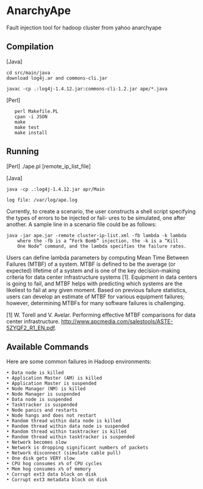 AnarchyApe
==========

Fault injection tool for hadoop cluster from yahoo anarchyape


Compilation 
-----------

[Java]
```
cd src/main/java
download log4j.ar and commons-cli.jar

javac -cp .:log4j-1.4.12.jar:commons-cli-1.2.jar ape/*.java
```

[Perl]
```
   perl Makefile.PL
   cpan -i JSON
   make
   make test
   make install
```

Running 
-------

[Perl]
./ape.pl [remote_ip_list_file]

[Java]

```
java -cp .:log4j-1.4.12.jar apr/Main

log file: /var/log/ape.log
```

Currently, to create a scenario, the user constructs a shell
script specifying the types of errors to be injected or fail-
ures to be simulated, one after another. A sample line in a
scenario file could be as follows:

```
java -jar ape.jar -remote cluster-ip-list.xml -fb lambda -k lambda
	where the -fb is a “Fork Bomb” injection, the -k is a “Kill
	One Node” command, and the lambda specifies the failure rates.
```
Users can define lambda parameters by computing Mean
Time Between Failures (MTBF) of a system. MTBF is defined to be the average (or expected) lifetime of a system
and is one of the key decision-making criteria for data center infrastructure systems [1]. Equipment in data centers
is going to fail, and MTBF helps with predicting which systems are the likeliest to fail at any given moment. Based on
previous failure statistics, users can develop an estimate of
MTBF for various equipment failures; however, determining
MTBFs for many software failures is challenging.

[1] W. Torell and V. Avelar. Performing effective MTBF comparisons for data center infrastructure.
http://www.apcmedia.com/salestools/ASTE-5ZYQF2_R1_EN.pdf.

Available Commands 
------------------
Here are some common failures in Hadoop environments:
```
• Data node is killed
• Application Master (AM) is killed
• Application Master is suspended
• Node Manager (NM) is killed
• Node Manager is suspended
• Data node is suspended
• Tasktracker is suspended
• Node panics and restarts
• Node hangs and does not restart
• Random thread within data node is killed
• Random thread within data node is suspended
• Random thread within tasktracker is killed
• Random thread within tasktracker is suspended
• Network becomes slow
• Network is dropping significant numbers of packets
• Network disconnect (simulate cable pull)
• One disk gets VERY slow
• CPU hog consumes x% of CPU cycles
• Mem hog consumes x% of memory
• Corrupt ext3 data block on disk
• Corrupt ext3 metadata block on disk
```
